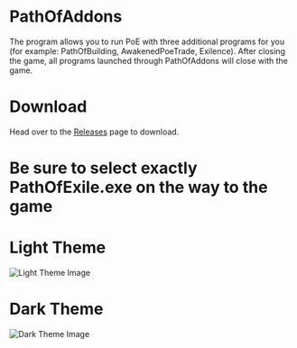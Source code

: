 # PathOfAddons
The program allows you to run PoE with three additional programs for you (for example: PathOfBuilding, AwakenedPoeTrade, Exilence). After closing the game, all programs launched through PathOfAddons will close with the game.

# Download
Head over to the [Releases](https://github.com/Itegnis/PathOfAddons/releases) page to download.

# Be sure to select exactly PathOfExile.exe on the way to the game

# Light Theme
![Light Theme Image](https://github.com/Itegnis/PathOfAddons/blob/master/Light.jpg?raw=true)

# Dark Theme
![Dark Theme Image](https://github.com/Itegnis/PathOfAddons/blob/master/Dark.jpg?raw=true)
